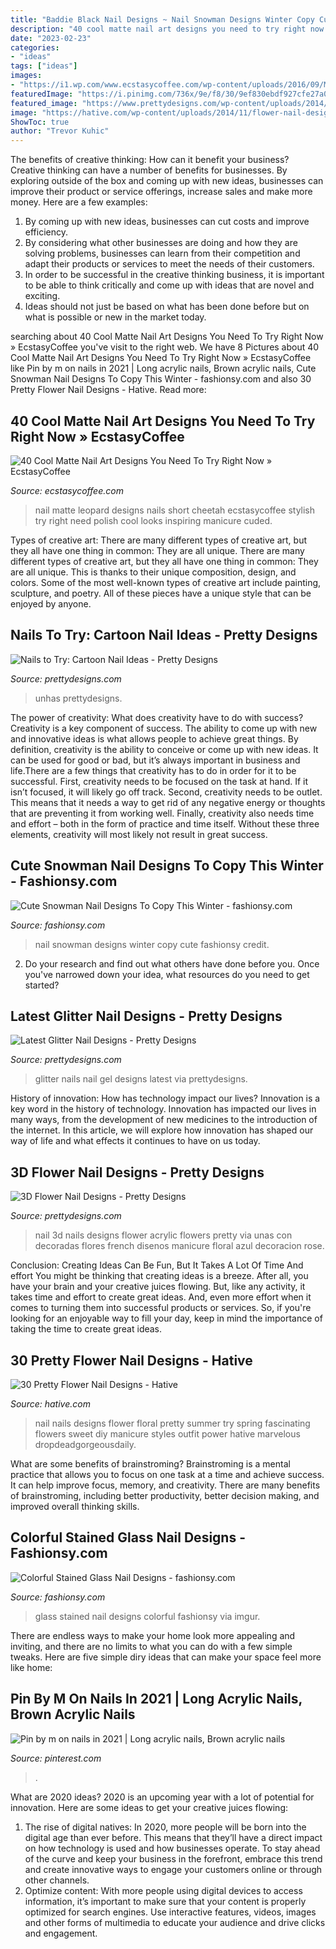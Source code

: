 ```yaml
---
title: "Baddie Black Nail Designs ~ Nail Snowman Designs Winter Copy Cute Fashionsy Credit"
description: "40 cool matte nail art designs you need to try right now » ecstasycoffee"
date: "2023-02-23"
categories:
- "ideas"
tags: ["ideas"]
images:
- "https://i1.wp.com/www.ecstasycoffee.com/wp-content/uploads/2016/09/Matte-Nail-Art-Ideas-@EcstasyCoffee-34.jpg?resize=600%2C600"
featuredImage: "https://i.pinimg.com/736x/9e/f8/30/9ef830ebdf927cfe27a0ddc01c6faeb5.jpg"
featured_image: "https://www.prettydesigns.com/wp-content/uploads/2014/07/Black-Glitter-Nails1.jpg"
image: "https://hative.com/wp-content/uploads/2014/11/flower-nail-designs/26-pretty-flower-nail-designs.jpg"
ShowToc: true
author: "Trevor Kuhic"
---
```



The benefits of creative thinking: How can it benefit your business?
Creative thinking can have a number of benefits for businesses. By exploring outside of the box and coming up with new ideas, businesses can improve their product or service offerings, increase sales and make more money. Here are a few examples:
1. By coming up with new ideas, businesses can cut costs and improve efficiency.
2. By considering what other businesses are doing and how they are solving problems, businesses can learn from their competition and adapt their products or services to meet the needs of their customers.
3. In order to be successful in the creative thinking business, it is important to be able to think critically and come up with ideas that are novel and exciting.
4. Ideas should not just be based on what has been done before but on what is possible or new in the market today.

	

		
searching about 40 Cool Matte Nail Art Designs You Need To Try Right Now » EcstasyCoffee you've visit to the right web. We have 8 Pictures about 40 Cool Matte Nail Art Designs You Need To Try Right Now » EcstasyCoffee like Pin by m on nails in 2021 | Long acrylic nails, Brown acrylic nails, Cute Snowman Nail Designs To Copy This Winter - fashionsy.com and also 30 Pretty Flower Nail Designs - Hative. Read more:
		
    
## 40 Cool Matte Nail Art Designs You Need To Try Right Now » EcstasyCoffee

<img loading=lazy src="https://i1.wp.com/www.ecstasycoffee.com/wp-content/uploads/2016/09/Matte-Nail-Art-Ideas-@EcstasyCoffee-34.jpg?resize=600%2C600" onerror="this.onerror=null;this.src='https://tse2.mm.bing.net/th?id=OIP.jrKNlgerHDWE3NUsEwGOdAHaHa&amp;pid=15.1';" alt="40 Cool Matte Nail Art Designs You Need To Try Right Now » EcstasyCoffee">

_Source: ecstasycoffee.com_

>nail matte leopard designs nails short cheetah ecstasycoffee stylish try right need polish cool looks inspiring manicure cuded. 

	

Types of creative art: There are many different types of creative art, but they all have one thing in common: They are all unique.
There are many different types of creative art, but they all have one thing in common: They are all unique. This is thanks to their unique composition, design, and colors. Some of the most well-known types of creative art include painting, sculpture, and poetry. All of these pieces have a unique style that can be enjoyed by anyone.

    
## Nails To Try: Cartoon Nail Ideas - Pretty Designs

<img loading=lazy src="https://www.prettydesigns.com/wp-content/uploads/2014/05/Cartoon-Nails.jpg" onerror="this.onerror=null;this.src='https://tse3.mm.bing.net/th?id=OIP.OffzUgzyuRjDXz-5msundgHaJ4&amp;pid=15.1';" alt="Nails to Try: Cartoon Nail Ideas - Pretty Designs">

_Source: prettydesigns.com_

>unhas prettydesigns. 

	

The power of creativity: What does creativity have to do with success?
Creativity is a key component of success. The ability to come up with new and innovative ideas is what allows people to achieve great things. By definition, creativity is the ability to conceive or come up with new ideas. It can be used for good or bad, but it’s always important in business and life.There are a few things that creativity has to do in order for it to be successful. First, creativity needs to be focused on the task at hand. If it isn’t focused, it will likely go off track. Second, creativity needs to be outlet. This means that it needs a way to get rid of any negative energy or thoughts that are preventing it from working well. Finally, creativity also needs time and effort – both in the form of practice and time itself. Without these three elements, creativity will most likely not result in great success.

    
## Cute Snowman Nail Designs To Copy This Winter - Fashionsy.com

<img loading=lazy src="http://fashionsy.com/wp-content/uploads/2014/12/img_3994-630x840.jpg" onerror="this.onerror=null;this.src='https://tse4.mm.bing.net/th?id=OIP.XOYVv9eYjEd-9KO1ACNn_AHaJ4&amp;pid=15.1';" alt="Cute Snowman Nail Designs To Copy This Winter - fashionsy.com">

_Source: fashionsy.com_

>nail snowman designs winter copy cute fashionsy credit. 

	

2. Do your research and find out what others have done before you. Once you've narrowed down your idea, what resources do you need to get started? 

    
## Latest Glitter Nail Designs - Pretty Designs

<img loading=lazy src="https://www.prettydesigns.com/wp-content/uploads/2014/07/Black-Glitter-Nails1.jpg" onerror="this.onerror=null;this.src='https://tse1.mm.bing.net/th?id=OIP.qPho2XehNlGNkdXjtoF9SAHaJ4&amp;pid=15.1';" alt="Latest Glitter Nail Designs - Pretty Designs">

_Source: prettydesigns.com_

>glitter nails nail gel designs latest via prettydesigns. 

	

History of innovation: How has technology impact our lives?
Innovation is a key word in the history of technology. Innovation has impacted our lives in many ways, from the development of new medicines to the introduction of the internet. In this article, we will explore how innovation has shaped our way of life and what effects it continues to have on us today.

    
## 3D Flower Nail Designs - Pretty Designs

<img loading=lazy src="http://www.prettydesigns.com/wp-content/uploads/2014/07/Blue-Nails1.jpg" onerror="this.onerror=null;this.src='https://tse1.mm.bing.net/th?id=OIP.eZvL7tmTXA7OdjUkIRRcqAHaJ4&amp;pid=15.1';" alt="3D Flower Nail Designs - Pretty Designs">

_Source: prettydesigns.com_

>nail 3d nails designs flower acrylic flowers pretty via unas con decoradas flores french disenos manicure floral azul decoracion rose. 

	

Conclusion: Creating Ideas Can Be Fun, But It Takes A Lot Of Time And effort
You might be thinking that creating ideas is a breeze. After all, you have your brain and your creative juices flowing. But, like any activity, it takes time and effort to create great ideas. And, even more effort when it comes to turning them into successful products or services. So, if you're looking for an enjoyable way to fill your day, keep in mind the importance of taking the time to create great ideas.

    
## 30 Pretty Flower Nail Designs - Hative

<img loading=lazy src="https://hative.com/wp-content/uploads/2014/11/flower-nail-designs/26-pretty-flower-nail-designs.jpg" onerror="this.onerror=null;this.src='https://tse3.mm.bing.net/th?id=OIP.JDOTHr_GLuo6JcvoUR16kQHaLH&amp;pid=15.1';" alt="30 Pretty Flower Nail Designs - Hative">

_Source: hative.com_

>nail nails designs flower floral pretty summer try spring fascinating flowers sweet diy manicure styles outfit power hative marvelous dropdeadgorgeousdaily. 

	

What are some benefits of brainstroming?
Brainstroming is a mental practice that allows you to focus on one task at a time and achieve success. It can help improve focus, memory, and creativity. There are many benefits of brainstroming, including better productivity, better decision making, and improved overall thinking skills.

    
## Colorful Stained Glass Nail Designs - Fashionsy.com

<img loading=lazy src="http://fashionsy.com/wp-content/uploads/2015/01/tkamTPl.jpg" onerror="this.onerror=null;this.src='https://tse3.mm.bing.net/th?id=OIP.dLC7zVRV_jmRdajttsP8RgHaJ4&amp;pid=15.1';" alt="Colorful Stained Glass Nail Designs - fashionsy.com">

_Source: fashionsy.com_

>glass stained nail designs colorful fashionsy via imgur. 

	

There are endless ways to make your home look more appealing and inviting, and there are no limits to what you can do with a few simple tweaks. Here are five simple diry ideas that can make your space feel more like home:

    
## Pin By M On Nails In 2021 | Long Acrylic Nails, Brown Acrylic Nails

<img loading=lazy src="https://i.pinimg.com/736x/9e/f8/30/9ef830ebdf927cfe27a0ddc01c6faeb5.jpg" onerror="this.onerror=null;this.src='https://tse3.mm.bing.net/th?id=OIP.t54ZYSF8oyiHsRfumpmHPQHaJV&amp;pid=15.1';" alt="Pin by m on nails in 2021 | Long acrylic nails, Brown acrylic nails">

_Source: pinterest.com_

>. 

	

What are 2020 ideas?
2020 is an upcoming year with a lot of potential for innovation. Here are some ideas to get your creative juices flowing: 
1. The rise of digital natives: In 2020, more people will be born into the digital age than ever before. This means that they’ll have a direct impact on how technology is used and how businesses operate. To stay ahead of the curve and keep your business in the forefront, embrace this trend and create innovative ways to engage your customers online or through other channels. 
2. Optimize content: With more people using digital devices to access information, it’s important to make sure that your content is properly optimized for search engines. Use interactive features, videos, images and other forms of multimedia to educate your audience and drive clicks and engagement. 

